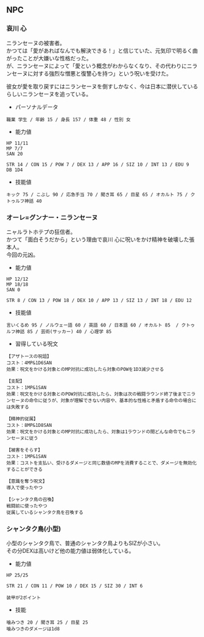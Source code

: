 ## NPC

### 哀川 心

ニランセーヌの被害者。  
かつては「愛があればなんでも解決できる！」と信じていた、元気印で明るく曲がったことが大嫌いな性格だった。  
が、ニランセーヌによって「愛という概念がわからなくなり、その代わりにニランセーヌに対する強烈な憎悪と復讐心を持つ」という呪いを受けた。

彼女が愛を取り戻すにはニランセーヌを倒すしかなく、今は日本に潜伏しているらしいニランセーヌを追っている。

- パーソナルデータ

```
職業 学生 / 年齢 15 / 身長 157 / 体重 48 / 性別 女
```

- 能力値

```
HP 11/11
MP 7/7
SAN 20

STR 14 / CON 15 / POW 7 / DEX 13 / APP 16 / SIZ 10 / INT 13 / EDU 9
DB 1D4
```

- 技能値

```
キック 75 / こぶし 90 / 応急手当 70 / 聞き耳 65 / 目星 65 / オカルト 75 / クトゥルフ神話 40
```

### オーレ=グンナー・ニランセーヌ

ニャルラトホテプの狂信者。  
かつて「面白そうだから」という理由で哀川 心に呪いをかけ精神を破壊した張本人。  
今回の元凶。

- 能力値

```
HP 12/12
MP 18/18
SAN 0

STR 8 / CON 13 / POW 18 / DEX 10 / APP 13 / SIZ 13 / INT 18 / EDU 12
```

- 技能値

```
言いくるめ 95 / ノルウェー語 60 / 英語 60 / 日本語 60 / オカルト 85  / クトゥルフ神話 85 / 芸術(サッカー) 40 / 心理学 85
```

- 習得している呪文

```
【アザトースの呪詛】
コスト：4MP&1D6SAN
効果：呪文をかける対象とのMP対抗に成功したら対象のPOWを1D3減少させる

【支配】
コスト：1MP&1SAN
効果：呪文をかける対象とのPOW対抗に成功したら、対象は次の戦闘ラウンド終了後までニランセーヌの命令に従うが、対象が理解できない内容や、基本的な性格と矛盾する命令の場合には失敗する

【精神的従属】
コスト：8MP&1D8SAN
効果：呪文をかける対象とのMP対抗に成功したら、対象は1ラウンドの間どんな命令でもニランセーヌに従う

【被害をそらす】
コスト：1MP&1SAN
効果：コストを支払い、受けるダメージと同じ数値のMPを消費することで、ダメージを無効化することができる

【意識を奪う呪文】
導入で使ったやつ

【シャンタク鳥の召喚】
戦闘前に使ったやつ  
従属しているシャンタク鳥を召喚する

```

### シャンタク鳥(小型)

小型のシャンタク鳥で、普通のシャンタク鳥よりもSIZが小さい。  
その分DEXは高いけど他の能力値は弱体化している。

- 能力値

```
HP 25/25

STR 21 / CON 11 / POW 10 / DEX 15 / SIZ 30 / INT 6

装甲が2ポイント
```

- 技能

```
噛みつき 20 / 聞き耳 25 / 目星 25
噛みつきのダメージは1d8
```
